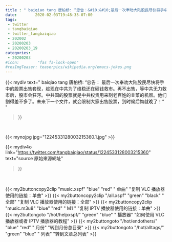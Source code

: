 ```yaml
---
title : " baiqiao tang 唐柏桥: “忠告：&#10;&#10;最后一次奉劝大陆股民尽快将手中的股票出售套现，趁现在中共为了维稳还在砸钱救市。再不出售，等中共无力救市后，股市会狂泻。中共国的股票就是中共权贵用来割老百姓的韭菜的机器。他们割得差不多了。未来下一个文件，就会限制大家出售股票，到时候后悔就晚了！”  "
date:        2020-02-03T19:48:33-07:00
tags:
 - twitter
 - tangbaiqiao
 - twitter_tangbaiqiao
 - 202002
 - 20200203
 - 20200203_19
categories:
 - 20200203
#icon:        "fas fa-lock-open"
#resImgTeaser: teaserpics/wikipedia.org/emacs-jokes.png
---
```


{{< mydiv text=" baiqiao tang 唐柏桥: “忠告：&#10;&#10;最后一次奉劝大陆股民尽快将手中的股票出售套现，趁现在中共为了维稳还在砸钱救市。再不出售，等中共无力救市后，股市会狂泻。中共国的股票就是中共权贵用来割老百姓的韭菜的机器。他们割得差不多了。未来下一个文件，就会限制大家出售股票，到时候后悔就晚了！”  "
>}}
<br>


 {{< mynojpg jpg="1224533128003215360.1.jpg" >}}<br> 



{{< mydiv4o link="https://twitter.com/tangbaiqiao/status/1224533128003215360"
text="source 原始來源網址"
>}}


<br>





{{< my2buttoncopy2clip "music.xspf"        "blue"   "red"    " 单曲"  "复制 VLC 播放器使用的链接：单曲" >}} {{< my2buttoncopy2clip "/all.xspf"         "green"  "black"  " 全部"  "复制 VLC 播放器使用的链接：全部" >}} {{< my2buttoncopy2clip "music.m3u8"        "blue"   "red"    " M1 "    "复制 IPTV 播放器使用的链接：单曲" >}} {{< my2buttongoto      "/hot/helpxspf/"    "green"  "blue"   " 播放器" "如何使用 VLC 播放器或者 IPTV 播放器的教程" >}} {{< my2buttongoto      "/hot/endothers/"   "blue"   "red"    " 月份"   "转到月份总目录" >}} {{< my2buttongoto      "/hot/alltags/"     "green"  "blue"   " 列表"   "转到文章总列表" >}} 
